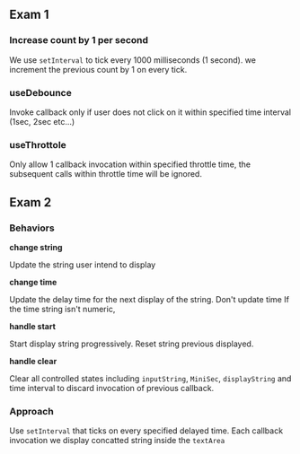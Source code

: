 ## Exam 1

### Increase count by 1 per second
We use `setInterval` to tick every 1000 milliseconds (1 second). we increment the previous count by 1 on every tick.

### useDebounce

Invoke callback only if user does not click on it within specified time interval (1sec, 2sec etc...)


### useThrottole

Only allow 1 callback invocation within specified throttle time, the subsequent calls within throttle time will be ignored.
## Exam 2

### Behaviors

**change string**

Update the string user intend to display

**change time**

Update the delay time for the next display of the string. Don't update time If the time string isn't numeric,

**handle start**

Start display string progressively. Reset string previous displayed.

**handle clear**

Clear all controlled states including `inputString`, `MiniSec`, `displayString` and time interval to discard invocation of previous
callback.

### Approach

Use `setInterval` that ticks on every specified delayed time. Each callback invocation we display concatted string inside the `textArea`



